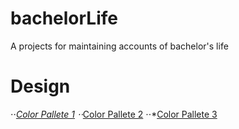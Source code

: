 # bachelorLife
A projects for maintaining accounts of bachelor's life

# Design
⋅⋅*[Color Pallete 1](https://colorhunt.co/palette/114244)
⋅⋅*[Color Pallete 2](https://colorhunt.co/palette/138966)
⋅⋅*[Color Pallete 3](https://colorhunt.co/palette/138147) 


